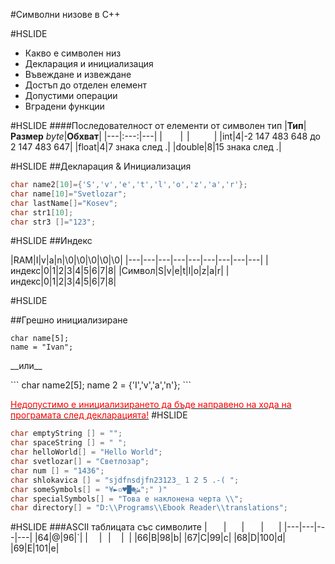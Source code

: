 #Символни низове в С++

#HSLIDE

* Какво е символен низ  
* Декларация и инициализация  
* Въвеждане и извеждане  
* Достъп до отделен елемент  
* Допустими операции  
* Вградени функции  

#HSLIDE
####Последователност от елементи от символен тип
|**__Тип__**|**__Размер__** _byte_|**__Обхват__**|
|---|:---:|---|
|<font color="white">**`char`**</font>|<font color="white">1</font>|<font color="white">0/255</font>|
|int|4|-2 147 483 648 до 2 147 483 647|
|float|4|7 знака след .|
|double|8|15 знака след .|

#HSLIDE
##Декларация & Инициализация
```c++
char name2[10]={'S','v','e','t','l','o','z','a','r'};
char name[10]="Svetlozar";
char lastName[]="Kosev";
char str1[10];
char str3 []="123";
```
#HSLIDE
##Индекс

|RAM|I|v|a|n|\0|\0|\0|\0|\0|
|---|---|---|---|---|---|---|---|---|
|индекс|0|1|2|3|4|5|6|7|8|
|Символ|S|v|e|t|l|o|z|a|r|
|индекс|0|1|2|3|4|5|6|7|8|

#HSLIDE

##Грешно инициализиране

```
char name[5];
name = "Ivan";
```
<p align="left">__или__</p>
```
char name2[5];
name 2 = {'I','v','a','n'};
```

<u><font color="red">Недопустимо е инициализирането да бъде направено нa хода на програмата след декларацията!</font></u>
#HSLIDE
```c++
char emptyString [] = "";
char spaceString [] = " ";
char helloWorld[] = "Hello World";
char svetlozar[] = "Светлозар";
char num [] = "1436";
char shlokavica [] = "sjdfnsdjfn23123_ 1 2 5 .-( ";
char someSymbols[] = "¥►▫♥█☻ﺶ";" )"
char specialSymbols[] = "Това е наклонена черта \\";
char directory[] = "D:\\Programs\\Ebook Reader\\translations";
```
#HSLIDE
###ASCII таблицата със символите
|<font color="white">Dec</font>|<font color="white">Chr</font>|<font color="white">Dec</font>|<font color="white">Chr</font>|
|---|---|---|---|
|64|@|96|`|
|<font color="white">64</font>|<font color="white">A</font>|<font color="white">97</font>|<font color="white">a</font>|
|66|B|98|b|
|67|C|99|c|
|68|D|100|d|
|69|E|101|e|
